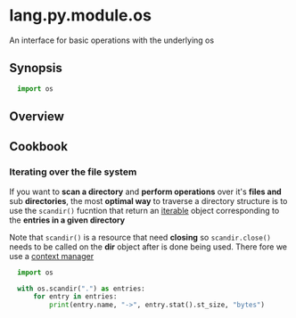 # lang.py.module.os

An interface for basic operations with the underlying os

## Synopsis

```py
  import os
```

## Overview

## Cookbook

### Iterating over the file system

If you want to **scan a directory** and **perform operations** over it's
**files and** sub **directories**, the most **optimal way** to traverse a
directory structure is to use the `scandir()` fucntion that return an
[iterable](./p7q9.md) object corresponding to the **entries in a given
directory**

Note that `scandir()` is a resource that need **closing** so `scandir.close()`
needs to be called on the **dir** object after is done being used. There fore
we use a [context manager](./1rwn.md)

```py
  import os

  with os.scandir(".") as entries:
      for entry in entries:
          print(entry.name, "->", entry.stat().st_size, "bytes")
```
